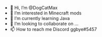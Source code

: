 - 👋 Hi, I’m @DogCatMax
- 👀 I’m interested in Minecraft mods 
- 🌱 I’m currently learning Java
- 💞️ I’m looking to collaborate on ...
- 📫 How to reach me Discord ggbye#5457

<!---
DogCatMax/DogCatMax is a ✨ special ✨ repository because its `README.md` (this file) appears on your GitHub profile.
You can click the Preview link to take a look at your changes.
--->
